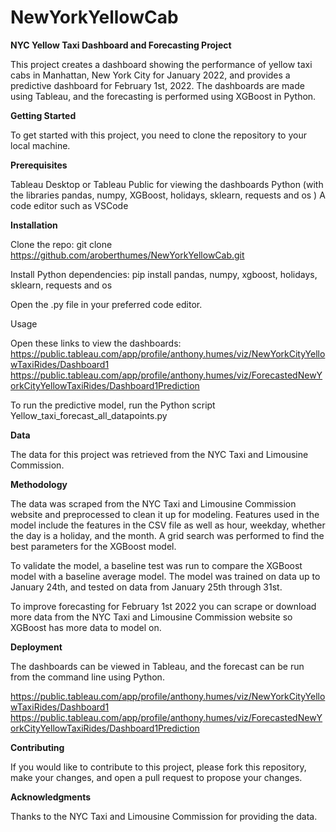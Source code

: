 # NewYorkYellowCab
**NYC Yellow Taxi Dashboard and Forecasting Project**

This project creates a dashboard showing the performance of yellow taxi cabs in Manhattan, New York City for January 2022, and provides a predictive dashboard for February 1st, 2022. The dashboards are made using Tableau, and the forecasting is performed using XGBoost in Python.

**Getting Started**

To get started with this project, you need to clone the repository to your local machine.

**Prerequisites**

Tableau Desktop or Tableau Public for viewing the dashboards
Python (with the libraries pandas, numpy, XGBoost, holidays, sklearn, requests and os )
A code editor such as VSCode

**Installation**

Clone the repo: git clone https://github.com/aroberthumes/NewYorkYellowCab.git

Install Python dependencies: pip install pandas, numpy, xgboost, holidays, sklearn, requests and os

Open the .py file in your preferred code editor.

Usage

Open these links to view the dashboards:
https://public.tableau.com/app/profile/anthony.humes/viz/NewYorkCityYellowTaxiRides/Dashboard1
https://public.tableau.com/app/profile/anthony.humes/viz/ForecastedNewYorkCityYellowTaxiRides/Dashboard1Prediction

To run the predictive model, run the Python script Yellow_taxi_forecast_all_datapoints.py

**Data**

The data for this project was retrieved from the NYC Taxi and Limousine Commission.

**Methodology**

The data was scraped from the NYC Taxi and Limousine Commission website and preprocessed to clean it up for modeling. Features used in the model include the features in the CSV file as well as hour, weekday, whether the day is a holiday, and the month. A grid search was performed to find the best parameters for the XGBoost model.

To validate the model, a baseline test was run to compare the XGBoost model with a baseline average model. The model was trained on data up to January 24th, and tested on data from January 25th through 31st.

To improve forecasting for February 1st 2022 you can scrape or download more data from the NYC Taxi and Limousine Commission website so XGBoost has more data to model on. 

**Deployment**

The dashboards can be viewed in Tableau, and the forecast can be run from the command line using Python.

https://public.tableau.com/app/profile/anthony.humes/viz/NewYorkCityYellowTaxiRides/Dashboard1
https://public.tableau.com/app/profile/anthony.humes/viz/ForecastedNewYorkCityYellowTaxiRides/Dashboard1Prediction

**Contributing**

If you would like to contribute to this project, please fork this repository, make your changes, and open a pull request to propose your changes.

**Acknowledgments**

Thanks to the NYC Taxi and Limousine Commission for providing the data.
